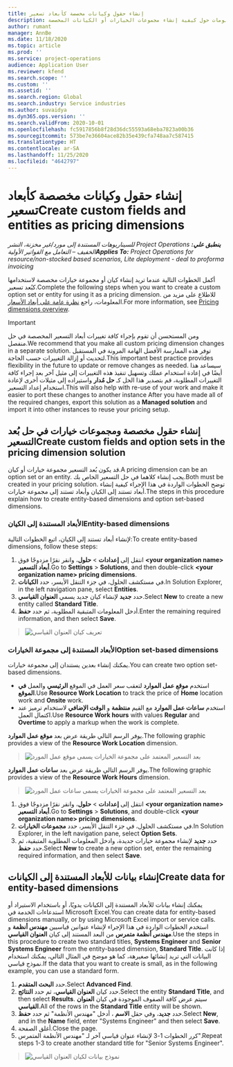 ```yaml
---
title: إنشاء حقول وكيانات مخصصة كأبعاد تسعير
description: يوفر هذا الموضوع معلومات حول كيفية إنشاء مجموعات الخيارات أو الكيانات المخصصة.
author: rumant
manager: AnnBe
ms.date: 11/18/2020
ms.topic: article
ms.prod: ''
ms.service: project-operations
audience: Application User
ms.reviewer: kfend
ms.search.scope: ''
ms.custom: ''
ms.assetid: ''
ms.search.region: Global
ms.search.industry: Service industries
ms.author: suvaidya
ms.dyn365.ops.version: ''
ms.search.validFrom: 2020-10-01
ms.openlocfilehash: fc5917856b8f28d36dc55593a68eba7823a00b36
ms.sourcegitcommit: 573be7e36604ace82b35e439cfa748aa7c587415
ms.translationtype: HT
ms.contentlocale: ar-SA
ms.lasthandoff: 11/25/2020
ms.locfileid: "4642797"
---
```

# <a name="create-custom-fields-and-entities-as-pricing-dimensions"></a><span data-ttu-id="55b28-103">إنشاء حقول وكيانات مخصصة كأبعاد تسعير</span><span class="sxs-lookup"><span data-stu-id="55b28-103">Create custom fields and entities as pricing dimensions</span></span>

<span data-ttu-id="55b28-104">_**ينطبق علي:** ‏‫Project Operations للسيناريوهات المستندة إلى مورد/غير مخزنة‬، ‏‫النشر الخفيف – التعامل مع الفواتير الأولية‬_</span><span class="sxs-lookup"><span data-stu-id="55b28-104">_**Applies To:** Project Operations for resource/non-stocked based scenarios, Lite deployment - deal to proforma invoicing_</span></span>

<span data-ttu-id="55b28-105">أكمل الخطوات التالية عندما تريد إنشاء كيان أو مجموعة خيارات مخصصة لاستخدامها كبُعد تسعير.</span><span class="sxs-lookup"><span data-stu-id="55b28-105">Complete the following steps when you want to create a custom option set or entity for using it as a pricing dimension.</span></span> <span data-ttu-id="55b28-106">للاطلاع على مزيد من المعلومات، راجع [نظرة عامة على أبعاد الأسعار](pricing-dimensions-overview.md).</span><span class="sxs-lookup"><span data-stu-id="55b28-106">For more information, see [Pricing dimensions overview](pricing-dimensions-overview.md).</span></span>  

> [!IMPORTANT]
> <span data-ttu-id="55b28-107">ومن المستحسن أن تقوم بإجراء كافة تغييرات أبعاد التسعير المخصصة في حل منفصل.</span><span class="sxs-lookup"><span data-stu-id="55b28-107">We recommend that you make all custom pricing dimension changes in a separate solution.</span></span> <span data-ttu-id="55b28-108">توفر هذه الممارسة الأفضل الهامة المرونة في المستقبل لتحديث أو إزالة التغييرات حسب الحاجة.</span><span class="sxs-lookup"><span data-stu-id="55b28-108">This important best practice provides flexibility in the future to update or remove changes as needed.</span></span> <span data-ttu-id="55b28-109">سيساعد هذا أيضًا في إعادة استخدام عملك وتسهيل تنفيذ هذه التغييرات إلى مثيل آخر بعد إجراء كافة التغييرات المطلوبة، قم بتصدير هذا الحل كـ **حل مُدار** واستيراده إلى مثيلات أخرى لإعادة استخدام إعداد التسعير.</span><span class="sxs-lookup"><span data-stu-id="55b28-109">This will also help with re-use of your work and make it easier to port these changes to another instance After you have made all of the required changes, export this solution as a **Managed solution** and import it into other instances to reuse your pricing setup.</span></span>

  
## <a name="create-custom-fields-and-option-sets-in-the-pricing-dimension-solution"></a><span data-ttu-id="55b28-110">إنشاء حقول مخصصة ومجموعات خيارات في حل بُعد التسعير</span><span class="sxs-lookup"><span data-stu-id="55b28-110">Create custom fields and option sets in the pricing dimension solution</span></span>

<span data-ttu-id="55b28-111">قد يكون بُعد التسعير مجموعة خيارات أو كيان.</span><span class="sxs-lookup"><span data-stu-id="55b28-111">A pricing dimension can be an option set or an entity.</span></span> <span data-ttu-id="55b28-112">يجب إنشاء كلاهما في حل التسعير الخاص بك.</span><span class="sxs-lookup"><span data-stu-id="55b28-112">Both must be created in your pricing solution.</span></span> <span data-ttu-id="55b28-113">توضح الخطوات الواردة في هذا الإجراء كيفية إنشاء أبعاد تستند إلى الكيان وأبعاد تستند إلى مجموعة خيارات.</span><span class="sxs-lookup"><span data-stu-id="55b28-113">The steps in this procedure explain how to create entity-based dimensions and option set-based dimensions.</span></span>

### <a name="entity-based-dimensions"></a><span data-ttu-id="55b28-114">الأبعاد المستندة إلى الكيان</span><span class="sxs-lookup"><span data-stu-id="55b28-114">Entity-based dimensions</span></span>
<span data-ttu-id="55b28-115">لإنشاء أبعاد تستند إلى الكيان، اتبع الخطوات التالية:</span><span class="sxs-lookup"><span data-stu-id="55b28-115">To create entity-based dimensions, follow these steps:</span></span>

1. <span data-ttu-id="55b28-116">انتقل إلى **إعدادات** > **حلول**، وانقر نقرًا مزدوجًا فوق **\<your organization name> أبعاد التسعير**.</span><span class="sxs-lookup"><span data-stu-id="55b28-116">Go to **Settings** > **Solutions**, and then double-click **\<your organization name> pricing dimensions**.</span></span>
2. <span data-ttu-id="55b28-117">في مستكشف الحلول، في جزء التنقل الأيسر، حدد **الكيانات**.</span><span class="sxs-lookup"><span data-stu-id="55b28-117">In Solution Explorer, in the left navigation pane, select **Entities**.</span></span>
3. <span data-ttu-id="55b28-118">حدد **جديد** لإنشاء كيان جديد يسمي **العنوان القياسي**.</span><span class="sxs-lookup"><span data-stu-id="55b28-118">Select **New** to create a new entity called **Standard Title**.</span></span> 
4. <span data-ttu-id="55b28-119">أدخل المعلومات المتبقية المطلوبة، ثم حدد **حفظ**.</span><span class="sxs-lookup"><span data-stu-id="55b28-119">Enter the remaining required information, and then select **Save**.</span></span>

> ![تعريف كيان العنوان القياسي](media/Standard-Title-entity-definition.png)

### <a name="option-set-based-dimensions"></a><span data-ttu-id="55b28-121">الأبعاد المستندة إلى مجموعة الخيارات</span><span class="sxs-lookup"><span data-stu-id="55b28-121">Option set-based dimensions</span></span> 
<span data-ttu-id="55b28-122">يمكنك إنشاء بعدين يستندان إلى مجموعة خيارات.</span><span class="sxs-lookup"><span data-stu-id="55b28-122">You can create two option set-based dimensions.</span></span> 

- <span data-ttu-id="55b28-123">استخدم **موقع عمل الموارد** لتعقب سعر العمل في الموقع **الرئيسي** والعمل **في الموقع**.</span><span class="sxs-lookup"><span data-stu-id="55b28-123">Use **Resource Work Location** to track the price of **Home** location work and **Onsite** work.</span></span> 
- <span data-ttu-id="55b28-124">استخدم **ساعات عمل الموارد** مع القيم **منتظمة** و **الوقت الإضافي** لاستخدام ترميز عند اكتمال العمل.</span><span class="sxs-lookup"><span data-stu-id="55b28-124">Use **Resource Work hours** with values **Regular** and **Overtime** to apply a markup when the work is complete.</span></span>

<span data-ttu-id="55b28-125">يوفر الرسم التالي طريقة عرض بعد **موقع عمل الموارد**.</span><span class="sxs-lookup"><span data-stu-id="55b28-125">The following graphic provides a view of the **Resource Work Location** dimension.</span></span> 

> ![بعد التسعير المعتمد على مجموعة الخيارات يسمى موقع عمل المورد](media/Option-set-PD-called-Resource-Work-Location.png)

<span data-ttu-id="55b28-127">يوفر الرسم التالي طريقة عرض بعد **ساعات عمل الموارد**.</span><span class="sxs-lookup"><span data-stu-id="55b28-127">The following graphic provides a view of the **Resource Work Hours** dimension.</span></span> 

> ![بعد التسعير المعتمد على مجموعة الخيارات يسمى ساعات عمل المورد](media/Option-set-PD-called-Resource-Work-Hours.png)

1. <span data-ttu-id="55b28-129">انتقل إلى **إعدادات** > **حلول**، وانقر نقرًا مزدوجًا فوق  **\<your organization name> أبعاد التسعير**.</span><span class="sxs-lookup"><span data-stu-id="55b28-129">Go to **Settings** > **Solutions**, and double-click  **\<your organization name> pricing dimensions**.</span></span> 
2. <span data-ttu-id="55b28-130">في مستكشف الحلول، في جزء التنقل الأيسر، حدد **مجموعات الخيارات**.</span><span class="sxs-lookup"><span data-stu-id="55b28-130">In Solution Explorer, in the left navigation pane, select  **Option Sets**.</span></span> 
3. <span data-ttu-id="55b28-131">حدد **جديد** لإنشاء مجموعة خيارات جديدة، وادخل المعلومات المطلوبة المتبقية، ثم حدد **حفظ**.</span><span class="sxs-lookup"><span data-stu-id="55b28-131">Select **New** to create a new option set, enter the remaining required information, and then select **Save**.</span></span>

## <a name="create-data-for-entity-based-dimensions"></a><span data-ttu-id="55b28-132">إنشاء بيانات للأبعاد المستندة إلى الكيانات</span><span class="sxs-lookup"><span data-stu-id="55b28-132">Create data for entity-based dimensions</span></span>

<span data-ttu-id="55b28-133">يمكنك إنشاء بيانات للأبعاد المستندة إلى الكيانات يدويًا، أو باستخدام الاستيراد أو استدعاءات الخدمة في Microsoft Excel.</span><span class="sxs-lookup"><span data-stu-id="55b28-133">You can create data for entity-based dimensions manually, or by using Microsoft Excel import or service calls.</span></span> <span data-ttu-id="55b28-134">استخدم الخطوات الواردة في هذا الإجراء لإنشاء عنوانين قياسيين **مهندس أنظمة** و **مهندس أنظمة متمرس** من البعد المستند إلى كيان **العنوان القياسي**.</span><span class="sxs-lookup"><span data-stu-id="55b28-134">Use the steps in this procedure to create two standard titles, **Systems Engineer** and **Senior Systems Engineer** from the entity-based dimension, **Standard Title**.</span></span> <span data-ttu-id="55b28-135">إذا كانت البيانات التي تريد إنشائها صغيرهة، كما هو موضح في المثال التالي، يمكنك استخدام نموذج قياسي.</span><span class="sxs-lookup"><span data-stu-id="55b28-135">If the data that you want to create is small, as in the following example, you can use a standard form.</span></span>

1. <span data-ttu-id="55b28-136">حدد **البحث المتقدم**.</span><span class="sxs-lookup"><span data-stu-id="55b28-136">Select **Advanced Find**.</span></span>
2. <span data-ttu-id="55b28-137">حدد كيان **العنوان القياسي**، ثم حدد **النتائج**.</span><span class="sxs-lookup"><span data-stu-id="55b28-137">Select the entity **Standard Title**, and then select **Results**.</span></span> <span data-ttu-id="55b28-138">سيتم عرض كافة الصفوف الموجودة في كيان **العنوان القياسي**.</span><span class="sxs-lookup"><span data-stu-id="55b28-138">All of the rows in the **Standard Title** entity will be shown.</span></span>
3. <span data-ttu-id="55b28-139">حدد **جديد**، وفي حقل **الاسم** ، أدخل "مهندس الأنظمة" ثم حدد **حفظ**.</span><span class="sxs-lookup"><span data-stu-id="55b28-139">Select **New**, and in the **Name** field, enter "Systems Engineer" and then select **Save**.</span></span>
4. <span data-ttu-id="55b28-140">أغلق الصفحة.</span><span class="sxs-lookup"><span data-stu-id="55b28-140">Close the page.</span></span> 
5. <span data-ttu-id="55b28-141">كرر الخطوات 1-3 لإنشاء عنوان قياسي آخر لـ "مهندس الأنظمة المتمرس".</span><span class="sxs-lookup"><span data-stu-id="55b28-141">Repeat steps 1-3 to create another standard title for "Senior Systems Engineer".</span></span>

> ![نموذج بيانات لكيان العنوان القياسي](media/ST-data.png)
